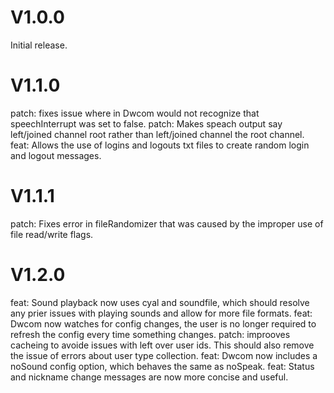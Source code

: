 # V1.0.0
Initial release.

# V1.1.0

patch: fixes issue where in Dwcom would not recognize that speechInterrupt was set to false.
patch: Makes speach output say left/joined channel root rather than left/joined channel the root channel.
feat: Allows the use of logins and logouts txt files to create random login and logout messages.

# V1.1.1

patch: Fixes error in fileRandomizer that was caused by the improper use of file read/write flags.

# V1.2.0

feat: Sound playback now uses cyal and soundfile, which should resolve any prier issues with playing sounds and allow for more file formats.
feat: Dwcom now watches for config changes, the user is no longer required to refresh the config every time something changes.
patch: improoves cacheing to avoide issues with left over user ids. This should also remove the issue of errors about user type collection.
feat: Dwcom now includes a noSound config option, which behaves the same as  noSpeak.
feat: Status and nickname change messages are now more concise and useful.
